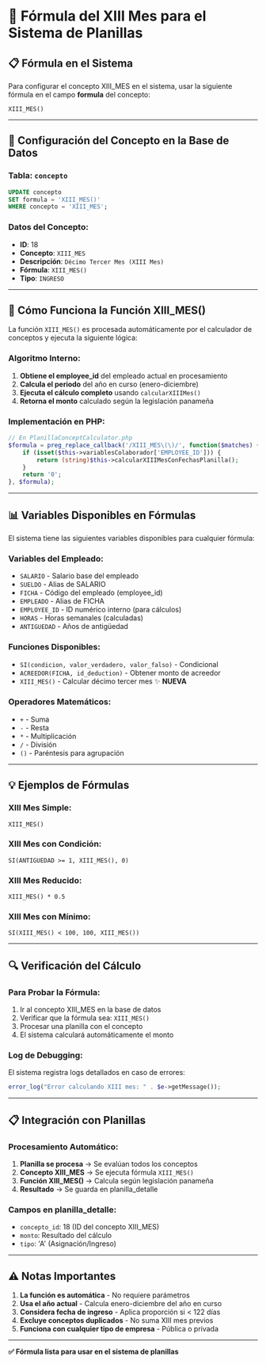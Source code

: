 # 🧮 Fórmula del XIII Mes para el Sistema de Planillas

## 📋 **Fórmula en el Sistema**

Para configurar el concepto XIII_MES en el sistema, usar la siguiente fórmula en el campo **formula** del concepto:

```
XIII_MES()
```

---

## 🔧 **Configuración del Concepto en la Base de Datos**

### **Tabla: `concepto`**
```sql
UPDATE concepto
SET formula = 'XIII_MES()'
WHERE concepto = 'XIII_MES';
```

### **Datos del Concepto:**
- **ID**: 18
- **Concepto**: `XIII_MES`
- **Descripción**: `Décimo Tercer Mes (XIII Mes)`
- **Fórmula**: `XIII_MES()`
- **Tipo**: `INGRESO`

---

## 🎯 **Cómo Funciona la Función XIII_MES()**

La función `XIII_MES()` es procesada automáticamente por el calculador de conceptos y ejecuta la siguiente lógica:

### **Algoritmo Interno:**
1. **Obtiene el employee_id** del empleado actual en procesamiento
2. **Calcula el periodo** del año en curso (enero-diciembre)
3. **Ejecuta el cálculo completo** usando `calcularXIIIMes()`
4. **Retorna el monto** calculado según la legislación panameña

### **Implementación en PHP:**
```php
// En PlanillaConceptCalculator.php
$formula = preg_replace_callback('/XIII_MES\(\)/', function($matches) {
    if (isset($this->variablesColaborador['EMPLOYEE_ID'])) {
        return (string)$this->calcularXIIIMesConFechasPlanilla();
    }
    return '0';
}, $formula);
```

---

## 📊 **Variables Disponibles en Fórmulas**

El sistema tiene las siguientes variables disponibles para cualquier fórmula:

### **Variables del Empleado:**
- `SALARIO` - Salario base del empleado
- `SUELDO` - Alias de SALARIO
- `FICHA` - Código del empleado (employee_id)
- `EMPLEADO` - Alias de FICHA
- `EMPLOYEE_ID` - ID numérico interno (para cálculos)
- `HORAS` - Horas semanales (calculadas)
- `ANTIGUEDAD` - Años de antigüedad

### **Funciones Disponibles:**
- `SI(condicion, valor_verdadero, valor_falso)` - Condicional
- `ACREEDOR(FICHA, id_deduction)` - Obtener monto de acreedor
- `XIII_MES()` - Calcular décimo tercer mes ✨ **NUEVA**

### **Operadores Matemáticos:**
- `+` - Suma
- `-` - Resta
- `*` - Multiplicación
- `/` - División
- `()` - Paréntesis para agrupación

---

## 💡 **Ejemplos de Fórmulas**

### **XIII Mes Simple:**
```
XIII_MES()
```

### **XIII Mes con Condición:**
```
SI(ANTIGUEDAD >= 1, XIII_MES(), 0)
```

### **XIII Mes Reducido:**
```
XIII_MES() * 0.5
```

### **XIII Mes con Mínimo:**
```
SI(XIII_MES() < 100, 100, XIII_MES())
```

---

## 🔍 **Verificación del Cálculo**

### **Para Probar la Fórmula:**
1. Ir al concepto XIII_MES en la base de datos
2. Verificar que la fórmula sea: `XIII_MES()`
3. Procesar una planilla con el concepto
4. El sistema calculará automáticamente el monto

### **Log de Debugging:**
El sistema registra logs detallados en caso de errores:
```php
error_log("Error calculando XIII mes: " . $e->getMessage());
```

---

## 📋 **Integración con Planillas**

### **Procesamiento Automático:**
1. **Planilla se procesa** → Se evalúan todos los conceptos
2. **Concepto XIII_MES** → Se ejecuta fórmula `XIII_MES()`
3. **Función XIII_MES()** → Calcula según legislación panameña
4. **Resultado** → Se guarda en planilla_detalle

### **Campos en planilla_detalle:**
- `concepto_id`: 18 (ID del concepto XIII_MES)
- `monto`: Resultado del cálculo
- `tipo`: 'A' (Asignación/Ingreso)

---

## ⚠️ **Notas Importantes**

1. **La función es automática** - No requiere parámetros
2. **Usa el año actual** - Calcula enero-diciembre del año en curso
3. **Considera fecha de ingreso** - Aplica proporción si < 122 días
4. **Excluye conceptos duplicados** - No suma XIII mes previos
5. **Funciona con cualquier tipo de empresa** - Pública o privada

---

**✅ Fórmula lista para usar en el sistema de planillas**